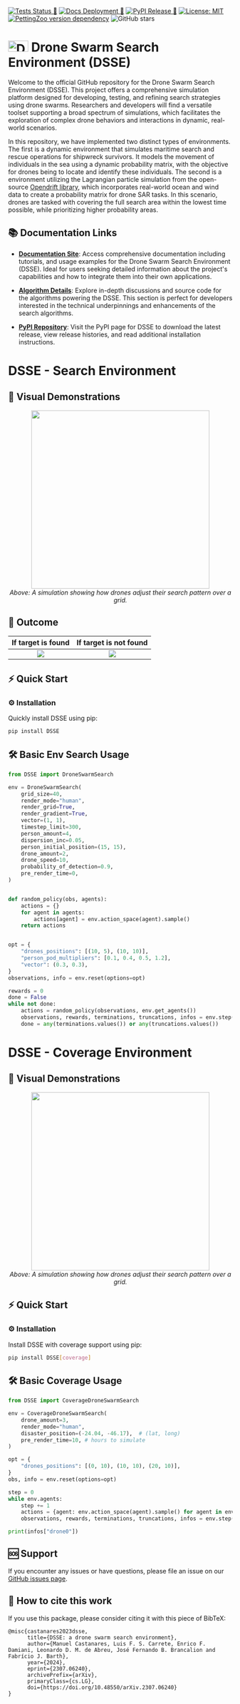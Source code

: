 [![Tests Status 🧪](https://github.com/pfeinsper/drone-swarm-search/actions/workflows/env.yml/badge.svg)](https://github.com/pfeinsper/drone-swarm-search/actions/workflows/env.yml)
[![Docs Deployment 📝](https://github.com/pfeinsper/drone-swarm-search/actions/workflows/deploy.yml/badge.svg?branch=vitepress_docs)](https://github.com/pfeinsper/drone-swarm-search/actions/workflows/deploy.yml)
[![PyPI Release 🚀](https://badge.fury.io/py/DSSE.svg)](https://badge.fury.io/py/DSSE)
[![License: MIT](https://img.shields.io/badge/License-MIT-brightgreen.svg?style=flat)](https://github.com/pfeinsper/drone-swarm-search/blob/main/LICENSE)
[![PettingZoo version dependency](https://img.shields.io/badge/PettingZoo-v1.22.3-blue)]()
![GitHub stars](https://img.shields.io/github/stars/pfeinsper/drone-swarm-search)

# <img src="https://github.com/pfeinsper/drone-swarm-search/blob/main/docs/public/pics/drone.svg" alt="DSSE Icon" width="45" height="25"> Drone Swarm Search Environment (DSSE)

Welcome to the official GitHub repository for the Drone Swarm Search Environment (DSSE). This project offers a comprehensive simulation platform designed for developing, testing, and refining search strategies using drone swarms. Researchers and developers will find a versatile toolset supporting a broad spectrum of simulations, which facilitates the exploration of complex drone behaviors and interactions in dynamic, real-world scenarios.

In this repository, we have implemented two distinct types of environments. The first is a dynamic environment that simulates maritime search and rescue operations for shipwreck survivors. It models the movement of individuals in the sea using a dynamic probability matrix, with the objective for drones being to locate and identify these individuals. The second is a environment utilizing the Lagrangian particle simulation from the open-source [Opendrift library](https://github.com/OpenDrift/opendrift), which incorporates real-world ocean and wind data to create a probability matrix for drone SAR tasks. In this scenario, drones are tasked with covering the full search area within the lowest time possible, while prioritizing higher probability areas.


## 📚 Documentation Links

- **[Documentation Site](https://pfeinsper.github.io/drone-swarm-search/)**: Access comprehensive documentation including tutorials, and usage examples for the Drone Swarm Search Environment (DSSE). Ideal for users seeking detailed information about the project's capabilities and how to integrate them into their own applications.

- **[Algorithm Details](https://github.com/pfeinsper/drone-swarm-search-algorithms)**: Explore in-depth discussions and source code for the algorithms powering the DSSE. This section is perfect for developers interested in the technical underpinnings and enhancements of the search algorithms.

- **[PyPI Repository](https://pypi.org/project/DSSE/)**: Visit the PyPI page for DSSE to download the latest release, view release histories, and read additional installation instructions.

# DSSE - Search Environment

## 🎥 Visual Demonstrations
<p align="center">
    <img src="docs/public/gifs/render_with_grid_gradient.gif" width="400" height="400" align="center">
    <br>
    <em>Above: A simulation showing how drones adjust their search pattern over a grid.</em>
</p>

## 🎯 Outcome

| If target is found       | If target is not found   |
:-------------------------:|:-------------------------:
| ![](https://raw.githubusercontent.com/PFE-Embraer/drone-swarm-search/main/docs/public/pics/victory_render.png)     | ![](https://raw.github.com/PFE-Embraer/drone-swarm-search/main/docs/public/pics/fail_render.png) |

## ⚡ Quick Start

### ⚙️ Installation
Quickly install DSSE using pip:
```bash
pip install DSSE
````


## 🛠️ Basic Env Search Usage
```python
from DSSE import DroneSwarmSearch

env = DroneSwarmSearch(
    grid_size=40,
    render_mode="human",
    render_grid=True,
    render_gradient=True,
    vector=(1, 1),
    timestep_limit=300,
    person_amount=4,
    dispersion_inc=0.05,
    person_initial_position=(15, 15),
    drone_amount=2,
    drone_speed=10,
    probability_of_detection=0.9,
    pre_render_time=0,
)


def random_policy(obs, agents):
    actions = {}
    for agent in agents:
        actions[agent] = env.action_space(agent).sample()
    return actions


opt = {
    "drones_positions": [(10, 5), (10, 10)],
    "person_pod_multipliers": [0.1, 0.4, 0.5, 1.2],
    "vector": (0.3, 0.3),
}
observations, info = env.reset(options=opt)

rewards = 0
done = False
while not done:
    actions = random_policy(observations, env.get_agents())
    observations, rewards, terminations, truncations, infos = env.step(actions)
    done = any(terminations.values()) or any(truncations.values())

```


# DSSE - Coverage Environment

## 🎥 Visual Demonstrations
<p align="center">
    <img src="docs/public/gifs/basic_coverage.gif" width="400" height="400" align="center">
    <br>
    <em>Above: A simulation showing how drones adjust their search pattern over a grid.</em>
</p>

## ⚡ Quick Start

### ⚙️ Installation
Install DSSE with coverage support using pip:
```bash
pip install DSSE[coverage]
````


## 🛠️ Basic Coverage Usage
```python
from DSSE import CoverageDroneSwarmSearch

env = CoverageDroneSwarmSearch(
    drone_amount=3,
    render_mode="human",
    disaster_position=(-24.04, -46.17),  # (lat, long)
    pre_render_time=10, # hours to simulate
)

opt = {
    "drones_positions": [(0, 10), (10, 10), (20, 10)],
}
obs, info = env.reset(options=opt)

step = 0
while env.agents:
    step += 1
    actions = {agent: env.action_space(agent).sample() for agent in env.agents}
    observations, rewards, terminations, truncations, infos = env.step(actions)

print(infos["drone0"])
```

## 🆘 Support

If you encounter any issues or have questions, please file an issue on our [GitHub issues page](https://github.com/pfeinsper/drone-swarm-search/issues).

## 📖 How to cite this work

If you use this package, please consider citing it with this piece of BibTeX:

```
@misc{castanares2023dsse,
      title={DSSE: a drone swarm search environment}, 
      author={Manuel Castanares, Luis F. S. Carrete, Enrico F. Damiani, Leonardo D. M. de Abreu, José Fernando B. Brancalion and Fabrício J. Barth},
      year={2024},
      eprint={2307.06240},
      archivePrefix={arXiv},
      primaryClass={cs.LG},
      doi={https://doi.org/10.48550/arXiv.2307.06240}
}
```
